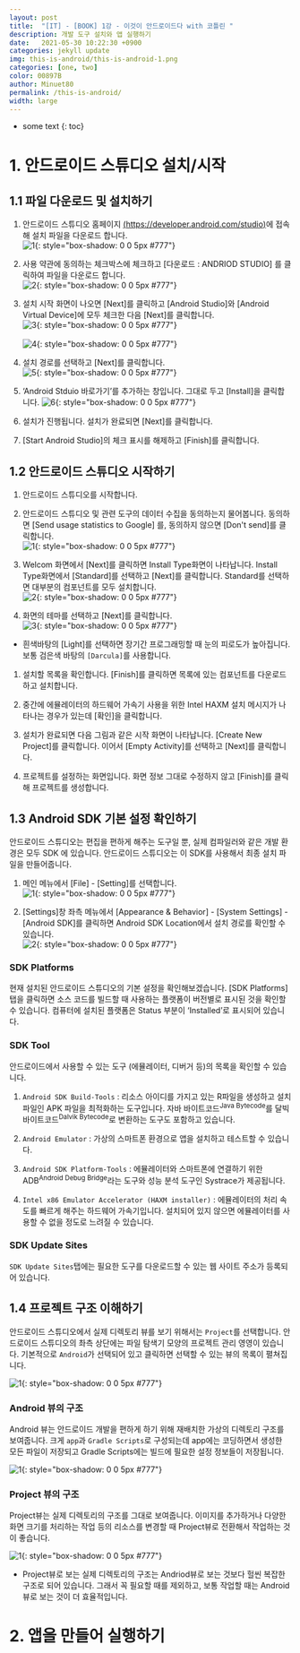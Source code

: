 ```yaml
---
layout: post
title:  "[IT] - [BOOK] 1강 - 이것이 안드로이드다 with 코틀린 "
description: 개발 도구 설치와 앱 실행하기
date:   2021-05-30 10:22:30 +0900
categories: jekyll update
img: this-is-android/this-is-android-1.png
categories: [one, two]
color: 00897B
author: Minuet80
permalink: /this-is-android/
width: large
---
```


* some text
{: toc}

# 1. 안드로이드 스튜디오 설치/시작

## 1.1 파일 다운로드 및 설치하기
1. 안드로이드 스튜디오 홈페이지 [(https://developer.android.com/studio)][a]에 접속해 설치 파일을 다운로드 합니다.<br>
![1]({{site.baseurl}}/images/this-is-android/this-is-android-2.png){: style="box-shadow: 0 0 5px #777"}

1. 사용 약관에 동의하는 체크박스에 체크하고 [다운로드 : ANDRIOD STUDIO] 를 클릭하여 파일을 다운로드 합니다.<br>
![2]({{site.baseurl}}/images/this-is-android/this-is-android-3.png){: style="box-shadow: 0 0 5px #777"}

1. 설치 시작 화면이 나오면 [Next]를 클릭하고 [Android Studio]와 [Android Virtual Device]에 모두 체크한 다음 [Next]를 클릭합니다.<br>
![3]({{site.baseurl}}/images/this-is-android/this-is-android-4.png){: style="box-shadow: 0 0 5px #777"}<br><br>
![4]({{site.baseurl}}/images/this-is-android/this-is-android-5.png){: style="box-shadow: 0 0 5px #777"}

1. 설치 경로를 선택하고 [Next]를 클릭합니다.<br>
![5]({{site.baseurl}}/images/this-is-android/this-is-android-6.png){: style="box-shadow: 0 0 5px #777"}

1. ‘Android Stduio 바로가기’를 추가하는 창입니다. 그대로 두고 [Install]을 클릭합니다.
![6]({{site.baseurl}}/images/this-is-android/this-is-android-7.png){: style="box-shadow: 0 0 5px #777"}

1. 설치가 진행됩니다. 설치가 완료되면 [Next]를 클릭합니다.

1. [Start Android Studio]의 체크 표시를 해제하고 [Finish]를 클릭합니다.


## 1.2 안드로이드 스튜디오 시작하기
1. 안드로이드 스튜디오를 시작합니다.

1. 안드로이드 스튜디오 및 관련 도구의 데이터 수집을 동의하는지 물어봅니다. 동의하면 [Send usage statistics to Google] 를, 동의하지 않으면 [Don't send]를 클릭합니다.<br>
![1]({{site.baseurl}}/images/this-is-android/this-is-android-8.png){: style="box-shadow: 0 0 5px #777"}

1. Welcom 화면에서 [Next]를 클릭하면 Install Type화면이 나타납니다. Install Type화면에서 [Standard]를 선택하고 [Next]를 클릭합니다. Standard를 선택하면 대부분의 컴포넌트를 모두 설치합니다.<br>
![2]({{site.baseurl}}/images/this-is-android/this-is-android-9.png){: style="box-shadow: 0 0 5px #777"}

1. 화면의 테마를 선택하고 [Next]를 클릭합니다.<br>
![3]({{site.baseurl}}/images/this-is-android/this-is-android-10.png){: style="box-shadow: 0 0 5px #777"}
  - 흰색바탕의 [Light]를 선택하면 장기간 프로그래밍할 때 눈의 피로도가 높아집니다. 보통 검은색 바탕의 ``[Darcula]``를 사용합니다.

1. 설치할 목록을 확인합니다. [Finish]를 클릭하면 목록에 있는 컴포넌트를 다운로드하고 설치합니다.<br>

1. 중간에 에뮬레이터의 하드웨어 가속기 사용을 위한 Intel HAXM 설치 메시지가 나타나는 경우가 있는데 [확인]을 클릭합니다.<br>

1. 설치가 완료되면 다음 그림과 같은 시작 화면이 나타납니다. [Create New Project]를 클릭합니다. 이어서 [Empty Activity]를 선택하고 [Next]를 클릭합니다.<br>

1. 프로젝트를 설정하는 화면입니다. 화면 정보 그대로 수정하지 않고 [Finish]를 클릭해 프로젝트를 생성합니다.<br>


## 1.3 Android SDK 기본 설정 확인하기
안드로이드 스튜디오는 편집을 편하게 해주는 도구일 뿐, 실제 컴파일러와 같은 개발 환경은 모두 SDK 에 있습니다.
안드로이드 스튜디오는 이 SDK를 사용해서 최종 설치 파일을 만들어줍니다.

1. 메인 메뉴에서 [File] - [Setting]를 선택합니다.<br>
![1]({{site.baseurl}}/images/this-is-android/this-is-android-11.png){: style="box-shadow: 0 0 5px #777"}

1. [Settings]창 좌측 메뉴에서 [Appearance & Behavior] - [System Settings] - [Android SDK]를 클릭하면 Android SDK Location에서 설치 경로를 확인할 수 있습니다.<br>
![2]({{site.baseurl}}/images/this-is-android/this-is-android-12.png){: style="box-shadow: 0 0 5px #777"}

### SDK Platforms
현재 설치된 안드로이드 스튜디오의 기본 설정을 확인해보겠습니다. [SDK Platforms]탭을 클릭하면 소스 코드를 빌드할 때 사용하는 플랫폼이 버전별로 표시된 것을 확인할 수 있습니다. 컴퓨터에 설치된 플랫폼은 Status 부분이 ‘Installed’로 표시되어 있습니다.

### SDK Tool
안드로이드에서 사용할 수 있는 도구 (에뮬레이터, 디버거 등)의 목록을 확인할 수 있습니다.

1. ``Android SDK Build-Tools`` : 리소스 아이디를 가지고 있는 R파일을 생성하고 설치 파일인 APK 파일을 최적화하는 도구입니다. 자바 바이트코드<sup>Java Bytecode</sup>를 달빅 바이트코드<sup>Dalvik Bytecode</sup>로 변환하는 도구도 포함하고 있습니다.

1. ``Android Emulator`` : 가상의 스마트폰 환경으로 앱을 설치하고 테스트할 수 있습니다.

1. ``Android SDK Platform-Tools`` : 에뮬레이터와 스마트폰에 연결하기 위한 ADB<sup>Android Debug Bridge</sup>라는 도구와 성능 분석 도구인 Systrace가 제공됩니다.

1. ``Intel x86 Emulator Accelerator (HAXM installer)`` : 에뮬레이터의 처리 속도를 빠르게 해주는 하드웨어 가속기입니다. 설치되어 있지 않으면 에뮬레이터를 사용할 수 없을 정도로 느려질 수 있습니다.

### SDK Update Sites
``SDK Update Sites``탭에는 필요한 도구를 다운로드할 수 있는 웹 사이트 주소가 등록되어 있습니다.


## 1.4 프로젝트 구조 이해하기
안드로이드 스튜디오에서 실제 디렉토리 뷰를 보기 위해서는 ``Project``를 선택합니다.
안드로이드 스튜디오의 촤측 상단에는 파일 탐색기 모양의 프로젝트 관리 영영이 있습니다.
기본적으로 ``Android``가 선택되어 있고 클릭하면 선택할 수 있는 뷰의 목록이 펼쳐집니다.

![1]({{site.baseurl}}/images/this-is-android/this-is-android-13.png){: style="box-shadow: 0 0 5px #777"}

### Android 뷰의 구조
Android 뷰는 안드로이드 개발을 편하게 하기 위해 재배치한 가상의 디렉토리 구조를 보여줍니다. 
크게 `app`과 `Gradle Scripts`로 구성되는데 app에는 코딩하면서 생성한 모든 파일이 저장되고 Gradle Scripts에는 빌드에 필요한 설정 정보들이 저장됩니다.

![1]({{site.baseurl}}/images/this-is-android/this-is-android-14.png){: style="box-shadow: 0 0 5px #777"}

### Project 뷰의 구조
Project뷰는 실제 디렉토리의 구조를 그대로 보여줍니다.
이미지를 추가하거나 다양한 화면 크기를 처리하는 작업 등의 리소스를 변경할 때 Project뷰로 전환해서 작업하는 것이 좋습니다.

![1]({{site.baseurl}}/images/this-is-android/this-is-android-15.png){: style="box-shadow: 0 0 5px #777"}
  - Project뷰로 보는 실제 디렉토리의 구조는 Andriod뷰로 보는 것보다 헐씬 복잡한 구조로 되어 있습니다. 그래서 꼭 필요할 때를 제외하고, 보통 작업할 때는 Android뷰로 보는 것이 더 효율적입니다.



# 2. 앱을 만들어 실행하기
































[a]: https://developer.android.com/studio
